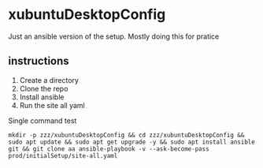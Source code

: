 # xubuntuDesktopConfig

Just an ansible version of the setup.
Mostly doing this for pratice

## instructions

1. Create a directory
2. Clone the repo
3. Install ansible
4. Run the site all yaml

Single command test
```
mkdir -p zzz/xubuntuDesktopConfig && cd zzz/xubuntuDesktopConfig && sudo apt update && sudo apt get upgrade -y && sudo apt install ansible git && git clone aa ansible-playbook -v --ask-become-pass prod/initialSetup/site-all.yaml
```